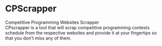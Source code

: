 # CPScrapper
Competitive Programming Websites Scrapper    
CPscrapper is a tool that will scrap competitive programming contests schedule from the respective websites and provide it at your fingertips so that you don't miss any of them.
